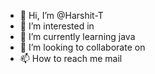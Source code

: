 - 👋 Hi, I’m @Harshit-T
- 👀 I’m interested in 
- 🌱 I’m currently learning java 
- 💞️ I’m looking to collaborate on 
- 📫 How to reach me mail

<!---
Harshit-T/Harshit-T is a ✨ special ✨ repository because its `README.md` (this file) appears on your GitHub profile.
You can click the Preview link to take a look at your changes.
--->
